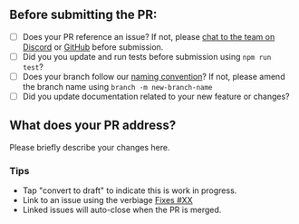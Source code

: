 ## Before submitting the PR:

- [ ] Does your PR reference an issue? If not, please [chat to the team on Discord](https://discord.gg/EXqV7W8MtY) or [GitHub](https://github.com/Brain-Bones/skeleton/discussions) before submission.
- [ ] Did you you update and run tests before submission using `npm run test`?
- [ ] Does your branch follow our [naming convention](https://skeleton.brainandbonesllc.com/docs/contributions)? If not, please amend the branch name using `branch -m new-branch-name`
- [ ] Did you update documentation related to your new feature or changes?

## What does your PR address?

Please briefly describe your changes here.

### Tips

- Tap "convert to draft" to indicate this is work in progress.
- Link to an issue using the verbiage [Fixes #XX](https://docs.github.com/en/issues/tracking-your-work-with-issues/linking-a-pull-request-to-an-issue#linking-a-pull-request-to-an-issue-using-a-keyword)
- Linked issues will auto-close when the PR is merged.
